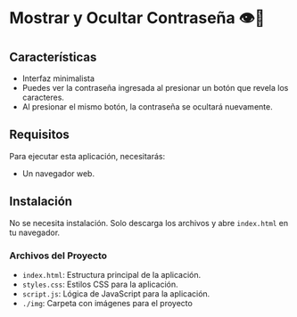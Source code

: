#  Mostrar y Ocultar Contraseña 👁🔐

## Características

- Interfaz minimalista
- Puedes ver la contraseña ingresada al presionar un botón que revela los caracteres.
- Al presionar el mismo botón, la contraseña se ocultará nuevamente.


## Requisitos

Para ejecutar esta aplicación, necesitarás:

- Un navegador web.

## Instalación

No se necesita instalación. Solo descarga los archivos y abre `index.html` en tu navegador.

### Archivos del Proyecto

- `index.html`: Estructura principal de la aplicación. 
- `styles.css`: Estilos CSS para la aplicación.
- `script.js`: Lógica de JavaScript para la aplicación.
- `./img`: Carpeta con imágenes para el proyecto